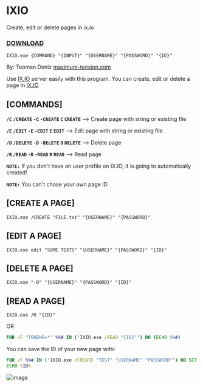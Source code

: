 # IXIO
Create, edit or delete pages in ix.io
### [DOWNLOAD](https://cdn.discordapp.com/attachments/776033096533278731/946812712762114168/IXIO.rar)
```
IXIO.exe {COMMAND} "{INPUT}" "{USERNAME}" "{PASSWORD}" "{ID}"
```
By: Teoman Deniz [maximum-tension.com](http://maximum-tension.com/)

Use [IX.IO](http://ix.io/) server easily with this program.
You can create, edit or delete a page in [IX.IO](http://ix.io/)

## [COMMANDS]
**`/C` `/CREATE` `-C` `-CREATE` `C` `CREATE`** --> Create page with string or existing file

**`/E` `/EDIT` `-E` `-EDIT` `E` `EDIT`** --> Edit page with string or existing file

**`/D` `/DELETE` `-D` `-DELETE` `D` `DELETE`** --> Delete page

**`/R` `/READ` `-R` `-READ` `R` `READ`** --> Read page

**`NOTE:`** If you don't have an user profile on IX.IO, it is going to automatically created!

**`NOTE:`** You can't chose your own page ID

## [CREATE A PAGE]
```
IXIO.exe /CREATE "FILE.txt" "{USERNAME}" "{PASSWORD}"
```

## [EDIT A PAGE]
```
IXIO.exe edit "SOME TEXTS" "{USERNAME}" "{PASSWORD}" "{ID}"
```

## [DELETE A PAGE]
```
IXIO.exe "-D" "{USERNAME}" "{PASSWORD}" "{ID}"
```

## [READ A PAGE]
```
IXIO.exe /R "{ID}"
```

OR
```bat
FOR /F "TOKENS=*" %%# IN ('IXIO.exe /READ "{ID}"') DO (ECHO %%#)
```

You can save the ID of your new page with:

```bat
FOR /F %%# IN ('IXIO.exe /CREATE "TEST" "USERNAME" "PASSWORD"') DO SET "ID=%%#"
ECHO %ID%
```

![image](https://cdn.discordapp.com/attachments/630843149778157623/946811415677788251/maximum-tension.png)
